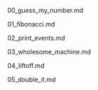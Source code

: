 
00_guess_my_number.md

01_fibonacci.md

02_print_events.md

03_wholesome_machine.md

04_liftoff.md

05_double_it.md